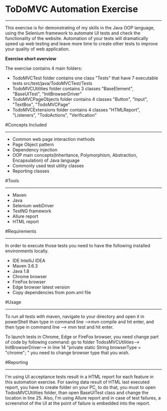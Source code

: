 # ToDoMVC Automation Exercise
***
This exercise is for demonstrating of my skills
 in the Java OOP language, using the Selenium framework
  to automate UI tests and check the functionality
   of the website. Automation of your tests will 
   dramatically speed up web testing and
    leave more time to create other tests to improve
     your quality of web application.
     
 **Exercise short overview** 
 
   The exercise contains 4 main folders:
  - TodoMVCTest folder contains one class "Tests"
   that have 7 executable tests src/test/java/TodoMVCTest/Tests
  - TodoMVCUtilities folder contains 3 classes
   "BaseElement", "BaseUITest", "InitBrowserDriver"
  - TodoMVCPageObjects folder contains 4 classes
   "Button", "Input", "TextBox", "TodoMVCPage"
  - TodoMVCExtensions folder contains 4 classes
  "HTMLReport", "Listeners", "TodoActions", "Verification"     
     
 #Concepts Included
 ***
 - Common web page interaction methods
 - Page Object pattern
 - Dependency injection
 - OOP main concepts(Inheritance, Polymorphism,
   Abstraction, Encapsulation) of Java language
 - Commonly used test utility classes 
 - Reporting classes
 
 #Tools
 ***
 - Maven
 - Java
 - Selenium webDriver
 - TestNG framework
 - Allure report
 - HTML report
 
 #Requirements
 ***
In order to execute those tests you need to
 have the following installed environments locally.
 - IDE IntelliJ IDEA
 - Maven 3.6.3 
 - Java 1.8
 - Chrome browser 
 - FireFox browser 
 - Edge browser latest version
 - Copy dependencies from pom.xml file
  
 #Usage
  ***
  To run all tests with maven, navigate to your directory
  and open it in powerShell than type in command line
   -->mvn compile and hit enter, and then type in 
   command line --> mvn test and hit enter. 
  
 To launch tests in Chrome, Edge or FireFox browser, you
 need change part of code by following command:  go to 
 folder TodosMVCUtilities--> InitBrowserDriver-->
 in line 14 "private static String browserType = "chrome"; "
 you need to change browser type that you wish.
   
#Reporting
***
I'm using UI acceptance tests result in a HTML report for
 each feature in this automation exercise. For saving data
  result of HTML last executed report, you have to create 
  folder on your PC, to do that, you must to open
   TodosMVCUtilities folder, than open BaseUITest class
    and change the location in line 25.
  Also, I'm using Allure report and in case of test failures,
   a screenshot of the UI at the point of failure is
    embedded into the report.
    
 